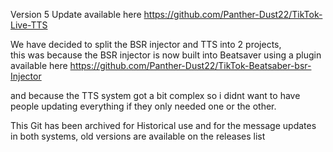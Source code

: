 Version 5 Update available here https://github.com/Panther-Dust22/TikTok-Live-TTS

We have decided to split the BSR injector and TTS into 2 projects,  
this was because the BSR injector is now built into Beatsaver using a plugin available here https://github.com/Panther-Dust22/TikTok-Beatsaber-bsr-Injector

and because the TTS system got a bit complex so i didnt want to have people updating everything if they only needed one or the other.

This Git has been archived for Historical use and for the message updates in both systems, old versions are available on the releases list  


